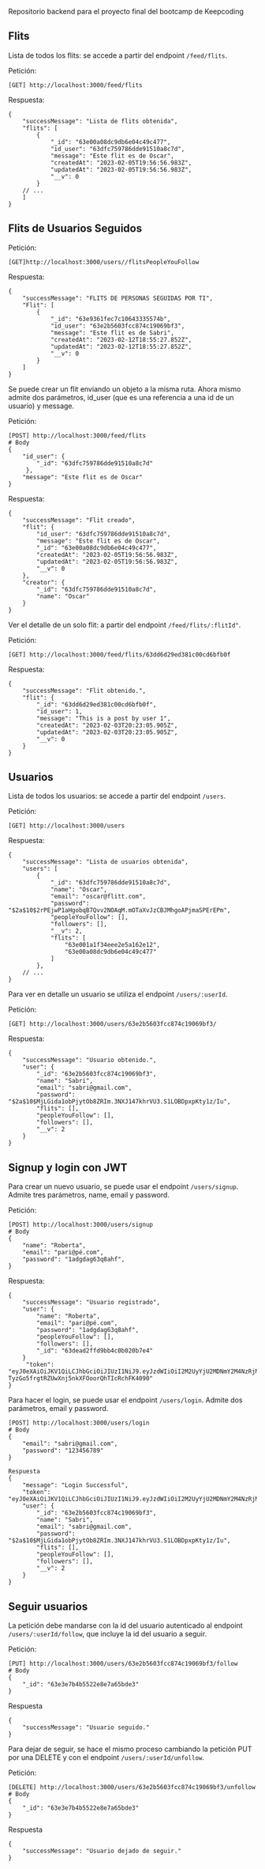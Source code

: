 Repositorio backend para el proyecto final del bootcamp de Keepcoding

## Flits

Lista de todos los flits: se accede a partir del endpoint `/feed/flits`.

Petición:

```
[GET] http://localhost:3000/feed/flits
```

Respuesta:

```
{
    "successMessage": "Lista de flits obtenida",
    "flits": [
        {
            "_id": "63e00a08dc9db6e04c49c477",
            "id_user": "63dfc759786dde91510a8c7d",
            "message": "Este flit es de Oscar",
            "createdAt": "2023-02-05T19:56:56.983Z",
            "updatedAt": "2023-02-05T19:56:56.983Z",
            "__v": 0
        }
    // ...
    ]
}
```
## Flits de Usuarios Seguidos

Petición:

```
[GET]http://localhost:3000/users//flitsPeopleYouFollow
```

Respuesta:

```
{
    "successMessage": "FLITS DE PERSONAS SEGUIDAS POR TI",
    "Flit": [
        {
            "_id": "63e9361fec7c10643335574b",
            "id_user": "63e2b5603fcc874c19069bf3",
            "message": "Este flit es de Sabri",
            "createdAt": "2023-02-12T18:55:27.852Z",
            "updatedAt": "2023-02-12T18:55:27.852Z",
            "__v": 0
        }
    ]
}
```


Se puede crear un flit enviando un objeto a la misma ruta. Ahora mismo admite dos parámetros, id_user (que es una referencia a una id de un usuario) y message.

Petición:

```
[POST] http://localhost:3000/feed/flits
# Body
{
    "id_user": {
        "_id": "63dfc759786dde91510a8c7d"
     },
    "message": "Este flit es de Oscar"
}
```

Respuesta:

```
{
    "successMessage": "Flit creado",
    "flit": {
        "id_user": "63dfc759786dde91510a8c7d",
        "message": "Este flit es de Oscar",
        "_id": "63e00a08dc9db6e04c49c477",
        "createdAt": "2023-02-05T19:56:56.983Z",
        "updatedAt": "2023-02-05T19:56:56.983Z",
        "__v": 0
    },
    "creator": {
        "_id": "63dfc759786dde91510a8c7d",
        "name": "Oscar"
    }
}
```

Ver el detalle de un solo flit: a partir del endpoint `/feed/flits/:flitId"`.

Petición:

```
[GET] http://localhost:3000/feed/flits/63dd6d29ed381c00cd6bfb0f
```

Respuesta:

```
{
    "successMessage": "Flit obtenido.",
    "flit": {
        "_id": "63dd6d29ed381c00cd6bfb0f",
        "id_user": 1,
        "message": "This is a post by user 1",
        "createdAt": "2023-02-03T20:23:05.905Z",
        "updatedAt": "2023-02-03T20:23:05.905Z",
        "__v": 0
    }
}
```

## Usuarios

Lista de todos los usuarios: se accede a partir del endpoint `/users`.

Petición:

```
[GET] http://localhost:3000/users
```

Respuesta:

```
{
    "successMessage": "Lista de usuarios obtenida",
    "users": [
        {
            "_id": "63dfc759786dde91510a8c7d",
            "name": "Oscar",
            "email": "oscar@flitt.com",
            "password": "$2a$10$2rPEjwP1aHgobqB7Qvv2NOAqM.mOTaXvJzCBJMhgoAPjmaSPErEPm",
            "peopleYouFollow": [],
            "followers": [],
            "__v": 2,
            "flits": [
                "63e001a1f34eee2e5a162e12",
                "63e00a08dc9db6e04c49c477"
            ]
        },
    // ...
}
```

Para ver en detalle un usuario se utiliza el endpoint `/users/:userId`.

Petición:

```
[GET] http://localhost:3000/users/63e2b5603fcc874c19069bf3/
```

Respuesta:

```
{
    "successMessage": "Usuario obtenido.",
    "user": {
        "_id": "63e2b5603fcc874c19069bf3",
        "name": "Sabri",
        "email": "sabri@gmail.com",
        "password": "$2a$10$MjLGida1obPjytOb8ZRIm.3NXJ147khrVU3.S1LOBDpxpKty1z/Iu",
        "flits": [],
        "peopleYouFollow": [],
        "followers": [],
        "__v": 2
    }
}
```

## Signup y login con JWT

Para crear un nuevo usuario, se puede usar el endpoint `/users/signup`. Admite tres parámetros, name, email y password.

Petición:

```
[POST] http://localhost:3000/users/signup
# Body
{
    "name": "Roberta",
    "email": "pari@pé.com",
    "password": "1adgdag63q8ahf",
}
```

Respuesta:

```
{
    "successMessage": "Usuario registrado",
    "user": {
        "name": "Roberta",
        "email": "pari@pé.com",
        "password": "1adgdag63q8ahf",
        "peopleYouFollow": [],
        "followers": [],
        "_id": "63dead2ffd9bb4c0b020b7e4"
    }
     "token": "eyJ0eXAiOiJKV1QiLCJhbGciOiJIUzI1NiJ9.eyJzdWIiOiI2M2UyYjU2MDNmY2M4NzRjMTkwNjliZjMiLCJpYXQiOjE2NzU4MDI0NDEsImV4cCI6MTY3NzAxMjA0MX0.Ta-TyzGo5frgtRZUwXnj5nkXFOoorQhTIcRchFK4090"
}
```

Para hacer el login, se puede usar el endpoint `/users/login`. Admite dos parámetros, email y password.

```
[POST] http://localhost:3000/users/login
# Body
{
    "email": "sabri@gmail.com",
    "password": "123456789"
}

Respuesta
{
    "message": "Login Successful",
    "token": "eyJ0eXAiOiJKV1QiLCJhbGciOiJIUzI1NiJ9.eyJzdWIiOiI2M2UyYjU2MDNmY2M4NzRjMTkwNjliZjMiLCJpYXQiOjE2NzU5Njc5MTEsImV4cCI6MTY3NzE3NzUxMX0.CLmqWCod7Wn1or8kFghsT6g0Mwz0hi0wbLJG6coVc7Y",
    "user": {
        "_id": "63e2b5603fcc874c19069bf3",
        "name": "Sabri",
        "email": "sabri@gmail.com",
        "password": "$2a$10$MjLGida1obPjytOb8ZRIm.3NXJ147khrVU3.S1LOBDpxpKty1z/Iu",
        "flits": [],
        "peopleYouFollow": [],
        "followers": [],
        "__v": 2
    }
}
```

## Seguir usuarios

La petición debe mandarse con la id del usuario autenticado al endpoint `/users/:userId/follow`, que incluye la id del usuario a seguir.

Petición:

```
[PUT] http://localhost:3000/users/63e2b5603fcc874c19069bf3/follow
# Body
{
    "_id": "63e3e7b4b5522e8e7a65bde3"
}
```

Respuesta

```
{
    "successMessage": "Usuario seguido."
}
```

Para dejar de seguir, se hace el mismo proceso cambiando la petición PUT por una DELETE y con el endpoint `/users/:userId/unfollow`.

Petición:

```
[DELETE] http://localhost:3000/users/63e2b5603fcc874c19069bf3/unfollow
# Body
{
    "_id": "63e3e7b4b5522e8e7a65bde3"
}
```

Respuesta

```
{
    "successMessage": "Usuario dejado de seguir."
}
```
